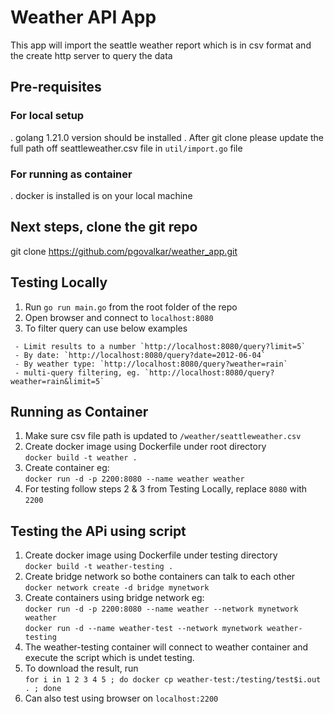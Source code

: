 # Weather API App

This app will import the seattle weather report which is in csv format and the create http server to query the data

## Pre-requisites 
### For local setup
. golang 1.21.0 version should be installed
. After git clone please update the full path off seattleweather.csv file in `util/import.go` file

### For running as container
. docker is installed is on your local machine

## Next steps, clone the git repo  
git clone https://github.com/pgovalkar/weather_app.git

## Testing Locally
1. Run `go run main.go` from the root folder of the repo
2. Open browser and connect to `localhost:8080`
3. To filter query can use below examples
```
 - Limit results to a number `http://localhost:8080/query?limit=5`
 - By date: `http://localhost:8080/query?date=2012-06-04`
 - By weather type: `http://localhost:8080/query?weather=rain`
 - multi-query filtering, eg. `http://localhost:8080/query?weather=rain&limit=5`
```

## Running as Container
1. Make sure csv file path is updated to `/weather/seattleweather.csv`
2. Create  docker image using Dockerfile under root directory <br />
   `docker build -t weather .` <br />
2. Create container eg: <br />
   `docker run -d -p 2200:8080 --name weather weather` <br />
3. For testing follow steps 2 & 3 from Testing Locally, replace `8080` with `2200` <br />

## Testing the APi using script
1. Create  docker image using Dockerfile under testing directory <br />
   `docker build -t weather-testing .` <br />
2. Create bridge network so bothe containers can talk to each other <br />
   `docker network create -d bridge mynetwork` <br />
3. Create containers using bridge network eg: <br />
   `docker run -d -p 2200:8080 --name weather --network mynetwork weather` <br />
   `docker run -d --name weather-test --network mynetwork weather-testing` <br />
4. The weather-testing container will connect to weather container and execute the script which is undet testing. <br />
5. To download the result, run <br />
`for i in 1 2 3 4 5 ; do docker cp weather-test:/testing/test$i.out . ; done`
6. Can also test using browser on `localhost:2200`

